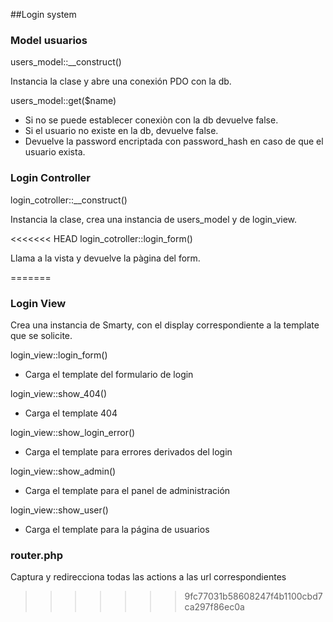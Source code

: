 ##Login system

### Model usuarios

users_model::__construct()

Instancia la clase y abre una conexión PDO con la db.

users_model::get($name)

- Si no se puede establecer conexiòn con la db devuelve false.
- Si el usuario no existe en la db, devuelve false.
- Devuelve la password encriptada con password_hash en caso de que el usuario exista.

### Login Controller

login_cotroller::__construct()

Instancia la clase, crea una instancia de users_model y de login_view.

<<<<<<< HEAD
login_cotroller::login_form()

Llama a la vista y devuelve la pàgina del form.

=======

### Login View

Crea una instancia de Smarty, con el display correspondiente a la template que se solicite.

login_view::login_form()
- Carga el template del formulario de login

login_view::show_404()
- Carga el template 404

login_view::show_login_error()
- Carga el template para errores derivados del login

login_view::show_admin()
- Carga el template para el panel de administración

login_view::show_user()
- Carga el template para la página de usuarios


### router.php

Captura y redirecciona todas las actions a las url correspondientes
>>>>>>> 9fc77031b58608247f4b1100cbd7ca297f86ec0a
